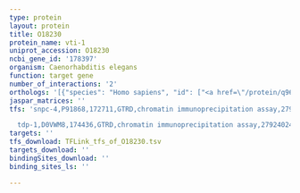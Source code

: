 ```yaml
---
type: protein
layout: protein
title: O18230
protein_name: vti-1
uniprot_accession: O18230
ncbi_gene_id: '178397'
organism: Caenorhabditis elegans
function: target gene
number_of_interactions: '2'
orthologs: '[{"species": "Homo sapiens", "id": ["<a href=\"/protein/q96aj9\">Q96AJ9</a>"]}, {"species": "Mus musculus", "id": ["Q5FWJ7"]}, {"species": "Rattus norvegicus", "id": ["<a href=\"/protein/f1lt41\">F1LT41</a>"]}, {"species": "Drosophila melanogaster", "id": ["<a href=\"/protein/q9w0n6\">Q9W0N6</a>"]}, {"species": "Danio rerio", "id": ["F1Q7S0"]}, {"species": "Saccharomyces cerevisiae", "id": ["<a href=\"/protein/q04338\">Q04338</a>"]}]'
jaspar_matrices: ''
tfs: 'snpc-4,P91868,172711,GTRD,chromatin immunoprecipitation assay,27924024%5Buid%5D,No

  tdp-1,D0VWM8,174436,GTRD,chromatin immunoprecipitation assay,27924024%5Buid%5D,No'
targets: ''
tfs_download: TFLink_tfs_of_O18230.tsv
targets_download: ''
bindingSites_download: ''
binding_sites_ls: ''

---
```

